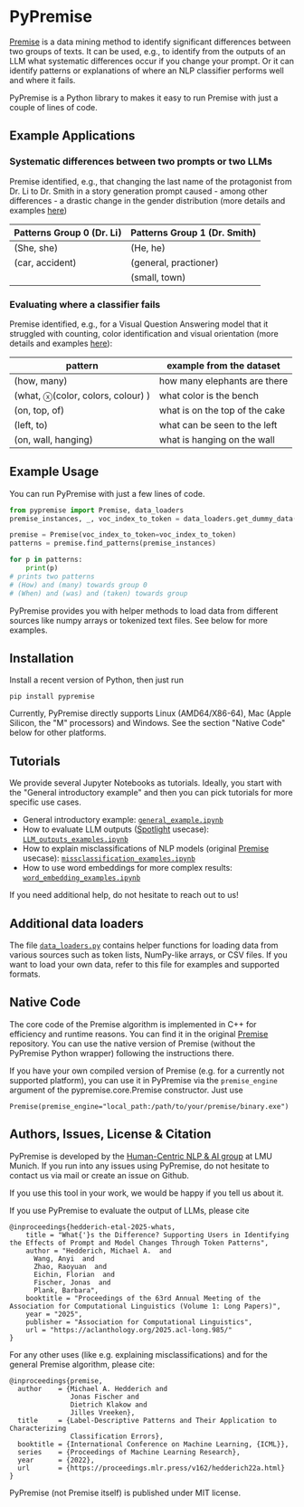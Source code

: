 # PyPremise

[Premise](https://aclanthology.org/2025.acl-long.985/) is a data mining method to identify significant differences between two groups of texts. It can be used, e.g., to identify from the outputs of an LLM what systematic differences occur if you change your prompt. Or it can identify patterns or explanations of where an NLP classifier performs well 
and where it fails.

PyPremise is a Python library to makes it easy to run Premise with just a couple of lines of code.

## Example Applications

### Systematic differences between two prompts or two LLMs
Premise identified, e.g., that changing the last name of the protagonist from Dr. Li to Dr. Smith in a story generation prompt caused - among other differences - a drastic change in the gender distribution (more details and examples [here](https://aclanthology.org/2025.acl-long.985/))

| Patterns Group 0 (Dr. Li)                                      | Patterns Group 1 (Dr. Smith)       |
|----------------------------------------------|--------------------------------|
| (She, she)                                  | (He, he)   |
| (car, accident)             | (general, practioner)        |
|                                | (small, town) |

### Evaluating where a classifier fails
Premise identified, e.g., for a Visual Question Answering model that it struggled with counting, color identification and visual orientation (more details and examples [here](https://proceedings.mlr.press/v162/hedderich22a.html)):

| pattern                                      | example from the dataset       |
|----------------------------------------------|--------------------------------|
| (how, many)                                  | how many elephants are there   |
| (what, ⓧ(color, colors, colour) )            | what color is the bench        |
| (on, top, of)                                | what is on the top of the cake |
| (left, to)                                   | what can be seen to the left   |
| (on, wall, hanging)                          | what is hanging on the wall    |




## Example Usage
You can run
PyPremise with just a few lines of code.

```python
from pypremise import Premise, data_loaders
premise_instances, _, voc_index_to_token = data_loaders.get_dummy_data()

premise = Premise(voc_index_to_token=voc_index_to_token)
patterns = premise.find_patterns(premise_instances)

for p in patterns:
    print(p)
# prints two patterns
# (How) and (many) towards group 0
# (When) and (was) and (taken) towards group 
```

PyPremise provides you with helper methods to load data from different sources like numpy arrays or tokenized text files. See below for more examples.

## Installation
Install a recent version of Python, then just run
```
pip install pypremise
```

Currently, PyPremise directly supports Linux (AMD64/X86-64), Mac (Apple Silicon, the "M" processors) and Windows. See the section "Native Code" below for other platforms.

## Tutorials
We provide several Jupyter Notebooks as tutorials. Ideally, you start with the "General introductory example" and then you can pick tutorials for more specific use cases.

- General introductory example: [`general_example.ipynb`](./documentation/general_example.ipynb)
- How to evaluate LLM outputs ([Spotlight](https://aclanthology.org/2025.acl-long.985/) usecase): [`LLM_outputs_examples.ipynb`](./documentation/LLM_outputs_examples.ipynb)
- How to explain misclassifications of NLP models (original [Premise](https://aclanthology.org/2025.acl-long.985/) usecase): [`missclassification_examples.ipynb`](./documentation/missclassification_examples.ipynb)
- How to use word embeddings for more complex results: [`word_embedding_examples.ipynb`](./documentation/word_embedding_examples.ipynb)

If you need additional help, do not hesitate to reach out to us!

## Additional data loaders

The file [`data_loaders.py`](./src/pypremise/data_loaders.py) contains helper functions for loading data from various sources such as token lists, NumPy-like arrays, or CSV files. If you want to load your own data, refer to this file for examples and supported formats.

## Native Code
The core code of the Premise algorithm is implemented in C++ for efficiency and runtime reasons. You can find it in the original [Premise](https://github.com/uds-lsv/premise) repository. You can use the native version of Premise (without the PyPremise Python wrapper) following the instructions there.

If you have your own compiled version of Premise (e.g. for a currently not supported platform), you can use it in PyPremise via the ``premise_engine`` argument of the pypremise.core.Premise constructor. Just use

```
Premise(premise_engine="local_path:/path/to/your/premise/binary.exe")
```


## Authors, Issues, License & Citation

PyPremise is developed by the [Human-Centric NLP & AI group](https://michael-hedderich.de/group/) at LMU Munich. If you run into any issues using PyPremise, do not hesitate to contact us via mail or create an issue on Github.

If you use this tool in your work, we would be happy if you tell us about it.

If you use PyPremise to evaluate the output of LLMs, please cite

```
@inproceedings{hedderich-etal-2025-whats,
    title = "What{'}s the Difference? Supporting Users in Identifying the Effects of Prompt and Model Changes Through Token Patterns",
    author = "Hedderich, Michael A.  and
      Wang, Anyi  and
      Zhao, Raoyuan  and
      Eichin, Florian  and
      Fischer, Jonas  and
      Plank, Barbara",
    booktitle = "Proceedings of the 63rd Annual Meeting of the Association for Computational Linguistics (Volume 1: Long Papers)",
    year = "2025",
    publisher = "Association for Computational Linguistics",
    url = "https://aclanthology.org/2025.acl-long.985/"
}
```

For any other uses (like e.g. explaining misclassifications) and for the general Premise algorithm, please cite:

```
@inproceedings{premise,
  author    = {Michael A. Hedderich and
               Jonas Fischer and
               Dietrich Klakow and
               Jilles Vreeken},
  title     = {Label-Descriptive Patterns and Their Application to Characterizing
               Classification Errors},
  booktitle = {International Conference on Machine Learning, {ICML}},
  series    = {Proceedings of Machine Learning Research},
  year      = {2022},
  url       = {https://proceedings.mlr.press/v162/hedderich22a.html}
}
```

PyPremise (not Premise itself) is published under MIT license.
